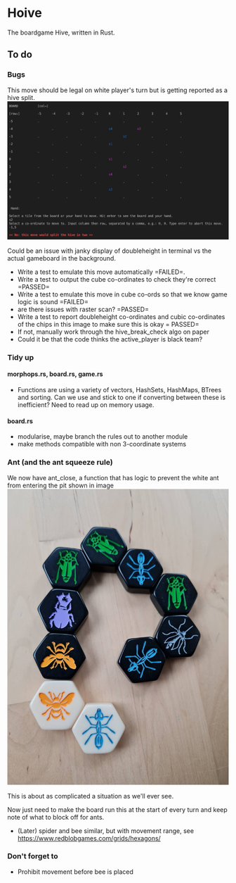 # Hoive
The boardgame Hive, written in Rust.

## To do

### Bugs

This move should be legal on white player's turn but is getting reported as a hive split.
![legal move](/reference/bug.png "legal move bug")



Could be an issue with janky display of doubleheight in terminal vs the actual gameboard in the background.
* Write a test to emulate this move automatically =FAILED=.
* Write a test to output the cube co-ordinates to check they're correct =PASSED=
* Write a test to emulate this move in cube co-ords so that we know game logic is sound =FAILED=
* are there issues with raster scan? =PASSED=
* Write a test to report doubleheight co-ordinates and cubic co-ordinates of the chips in this image to make sure this is okay = PASSED=
* If not, manually work through the hive_break_check algo on paper
* Could it be that the code thinks the active_player is black team?

### Tidy up

#### morphops.rs, board.rs, game.rs

* Functions are using a variety of vectors, HashSets, HashMaps, BTrees and sorting. Can we use and stick to one if converting between these is inefficient? Need to read up on memory usage.


#### board.rs
* modularise, maybe branch the rules out to another module
* make methods compatible with non 3-coordinate systems



### Ant (and the ant squeeze rule)

We now have ant_close, a function that has logic to prevent the white ant from entering the pit shown in image
![ant squeeze](/reference/ant_squeeze.jpeg "ant squeeze")

This is about as complicated a situation as we'll ever see.

Now just need to make the board run this at the start of every turn and keep note of what to block off for ants.

* (Later) spider and bee similar, but with movement range, see https://www.redblobgames.com/grids/hexagons/


### Don't forget to

* Prohibit movement before bee is placed